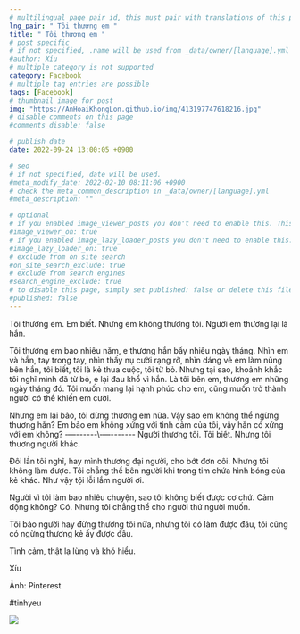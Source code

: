 ```yaml
---
# multilingual page pair id, this must pair with translations of this page. (This name must be unique)
lng_pair: " Tôi thương em "
title: " Tôi thương em "
# post specific
# if not specified, .name will be used from _data/owner/[language].yml
#author: Xíu
# multiple category is not supported
category: Facebook
# multiple tag entries are possible
tags: [Facebook]
# thumbnail image for post
img: "https://AnHoaiKhongLon.github.io/img/413197747618216.jpg"
# disable comments on this page
#comments_disable: false

# publish date
date: 2022-09-24 13:00:05 +0900

# seo
# if not specified, date will be used.
#meta_modify_date: 2022-02-10 08:11:06 +0900
# check the meta_common_description in _data/owner/[language].yml
#meta_description: ""

# optional
# if you enabled image_viewer_posts you don't need to enable this. This is only if image_viewer_posts = false
#image_viewer_on: true
# if you enabled image_lazy_loader_posts you don't need to enable this. This is only if image_lazy_loader_posts = false
#image_lazy_loader_on: true
# exclude from on site search
#on_site_search_exclude: true
# exclude from search engines
#search_engine_exclude: true
# to disable this page, simply set published: false or delete this file
#published: false
---
```


<!-- outline-start -->

Tôi thương em. Em biết. Nhưng em không thương tôi. Người em thương lại là hắn.

Tôi thương em bao nhiêu năm, e thương hắn bấy nhiêu ngày tháng. Nhìn em và hắn, tay trong tay, nhìn thấy nụ cười rạng rỡ, nhìn dáng vẻ em làm nũng bên hắn, tôi biết, tôi là kẻ thua cuộc, tôi từ bỏ. Nhưng tại sao, khoảnh khắc tôi nghĩ mình đã từ bỏ, e lại đau khổ vì hắn. Là tôi bên em, thương em những ngày tháng đó. Tôi muốn mang lại hạnh phúc cho em, cũng muốn trở thành người có thể khiến em cười.

Nhưng em lại bảo, tôi đừng thương em nữa. Vậy sao em không thể ngừng thương hắn? Em bảo em không xứng với tình cảm của tôi, vậy hắn có xứng với em không?
‐—-\-\-\-\-\-\‐—-\-\-\-\-\-\-
Người thương tôi. Tôi biết. Nhưng tôi thương người khác.

Đôi lần tôi nghĩ, hay mình thương đại người, cho bớt đơn côi. Nhưng tôi không làm được. Tôi chẳng thể bên người khi trong tim chứa hình bóng của kẻ khác. Như vậy tội lỗi lắm người ơi.

Người vì tôi làm bao nhiêu chuyện, sao tôi không biết được cơ chứ. Cảm động không? Có. Nhưng tôi chẳng thể cho người thứ người muốn.

Tôi bảo người hay đừng thương tôi nữa, nhưng tôi có làm được đâu, tôi cũng có ngừng thương kẻ ấy được đâu.

Tình cảm, thật lạ lùng và khó hiểu.

Xíu

Ảnh: Pinterest

#tinhyeu

<!-- outline-end -->

<img src= "https://AnHoaiKhongLon.github.io/img/413197747618216.jpg">